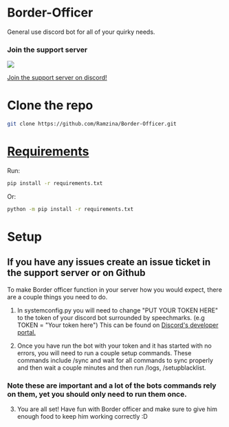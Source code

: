 # Border-Officer

General use discord bot for all of your quirky needs.

### Join the support server

[![](https://discord.com/api/guilds/733219077744754750/embed.png)](https://discord.gg/3PhGf6yHuS)


[Join the support server on discord!](https://discord.gg/3PhGf6yHuS)

# Clone the repo

```bash
git clone https://github.com/Ramzina/Border-Officer.git
```

# [Requirements](https://github.com/Ramzina/Border-Officer/blob/main/requirements.txt)

Run:
```bash
pip install -r requirements.txt
```
Or:
```bash
python -m pip install -r requirements.txt
```

# Setup
 ## If you have any issues create an issue ticket in the support server or on Github
To make Border officer function in your server how you would expect, there are a couple things you need to do.

1) In systemconfig.py you will need to change "PUT YOUR TOKEN HERE" to the token of your discord bot surrounded by speechmarks. (e.g TOKEN = "Your token here") This can be found on [Discord's developer portal.](https://discord.com/developers/applications)

2) Once you have run the bot with your token and it has started with no errors, you will need to run a couple setup commands. These commands include /sync and wait for all commands to sync properly and then wait a couple minutes and then run /logs, /setupblacklist.
 
### Note these are important and a lot of the bots commands rely on them, yet you should only need to run them once.

3) You are all set! Have fun with Border officer and make sure to give him enough food to keep him working correctly :D
